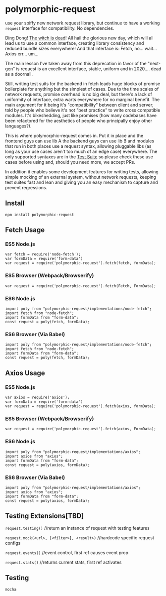 polymorphic-request
===================

use your spiffy new network request library, but continue to have a working `request` interface for compatibility. No dependencies.

Ding Dong! [The witch is dead](https://github.com/request/request/issues/3142)! All hail the glorious new day, which will all lead us to use a common interface, creating library consistency and reduced bundle sizes everywhere! And that interface is: Fetch, no... wait... Axios err... um...

The main lesson I've taken away from this deprecation in favor of the "next-gen" is request is an excellent interface, stable, uniform and in 2020.... dead as a doornail.

Still, writing test suits for the backend in fetch leads huge blocks of promise boilerplate for anything but the simplest of cases. Due to the time scales of network requests, promise overhead is no big deal, but there's a lack of uniformity of interface, extra warts everywhere for no marginal benefit. The main argument for it being it's "compatibility" between client and server; told by people who believe it's not "best practice" to write cross compatible modules. It's bikeshedding, just like promises (how many codebases have been refactored for the aesthetics of people who principally enjoy other languages?).

This is where polymorphic-request comes in. Put it in place and the frontend guys can use lib A the backend guys can use lib B and modules that run in both places use a request syntax, allowing pluggable libs (as long as your use cases aren't too much of an edge case) everywhere. The only supported syntaxes are in the [Test Suite](test/test.js) so please check these use cases before using and, should you need more, we accept PRs.

In addition it enables some development features for writing tests, allowing simple mocking of an external system, without network requests, keeping test suites fast and lean and giving you an easy mechanism to capture and prevent regressions.

Install
-------

    npm install polymorphic-request

Fetch Usage
-----------

### ES5 Node.js

    var fetch = require('node-fetch');
    var formData = require('form-data')
    var request = require('polymorphic-request').fetch(fetch, formData);

### ES5 Browser (Webpack/Browserify)

    var request = require('polymorphic-request').fetch(Fetch, FormData);

### ES6 Node.js

    import poly from "polymorphic-request/implementations/node-fetch";
    import fetch from "node-fetch";
    import formData from "form-data";
    const request = poly(fetch, formData);

### ES6 Browser (Via Babel)

    import poly from "polymorphic-request/implementations/node-fetch";
    import fetch from "node-fetch";
    import formData from "form-data";
    const request = poly(fetch, formData);

Axios Usage
-----------

### ES5 Node.js

    var axios = require('axios');
    var formData = require('form-data')
    var request = require('polymorphic-request').fetch(axios, formData);

### ES5 Browser (Webpack/Browserify)

    var request = require('polymorphic-request').fetch(axios, FormData);

### ES6 Node.js

    import poly from "polymorphic-request/implementations/axios";
    import axios from "axios";
    import formData from "form-data";
    const request = poly(axios, formData);

### ES6 Browser (Via Babel)

    import poly from "polymorphic-request/implementations/axios";
    import axios from "axios";
    import formData from "form-data";
    const request = poly(axios, formData);

Testing Extensions[TBD]
------------------

`request.testing()` //return an instance of request with testing features

`request.mock(<url>, [<filter>], <result>)` //hardcode specific request configs

`request.events()` //event control, first ref causes event prop

`request.stats()` //returns current stats, first ref activates

Testing
------------

    mocha
